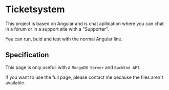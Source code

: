 
# Ticketsystem
This project is based on Angular and is chat apllication where you can chat in a forum or in a support site with a "Supporter".

You can run, buid and test with the normal Angular line.

## Specification
This page is only usefull with a `MongoDB Server` and `BackEnd API`.

If you want to use the full page, please contact me because the files aren't available. 

